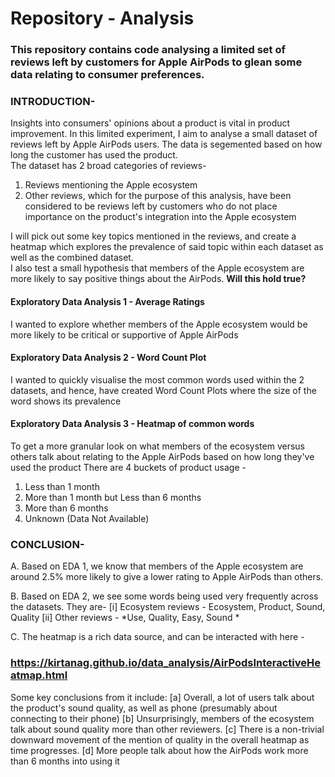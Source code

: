 # Repository - Analysis

### This repository contains code analysing a limited set of reviews left by customers for Apple AirPods to glean some data relating to consumer preferences.

### INTRODUCTION-
Insights into consumers' opinions about a product is vital in product improvement. In this limited experiment, I aim to analyse a small dataset of reviews left by Apple AirPods users. The data is segemented based on how long the customer has used the product. <br> 
The dataset has 2 broad categories of reviews- <br>
1. Reviews mentioning the Apple ecosystem <br>
2. Other reviews, which for the purpose of this analysis, have been considered to be reviews left by customers who do not place importance on the product's integration into the Apple ecosystem <br>


I will pick out some key topics mentioned in the reviews, and create a heatmap which explores the prevalence of said topic within each dataset as well as the combined dataset. <br>
I also test a small hypothesis that members of the Apple ecosystem are more likely to say positive things about the AirPods. **Will this hold true?** <br>

#### Exploratory Data Analysis 1 - Average Ratings

I wanted to explore whether members of the Apple ecosystem would be more likely to be critical or supportive of Apple AirPods

#### Exploratory Data Analysis 2 - Word Count Plot

I wanted to quickly visualise the most common words used within the 2 datasets, and hence, have created Word Count Plots where the size of the word shows its prevalence

#### Exploratory Data Analysis 3 - Heatmap of common words

To get a more granular look on what members of the ecosystem versus others talk about relating to the Apple AirPods based on how long they've used the product
There are 4 buckets of product usage -
1. Less than 1 month
2. More than 1 month but Less than 6 months
3. More than 6 months
4. Unknown (Data Not Available)


### CONCLUSION-

A. Based on EDA 1, we know that members of the Apple ecosystem are around 2.5% more likely to give a lower rating to Apple AirPods than others.

B. Based on EDA 2, we see some words being used very frequently across the datasets. They are- 
[i] Ecosystem reviews - Ecosystem, Product, Sound, Quality 
[ii] Other reviews - *Use, Quality, Easy, Sound *

C. The heatmap is a rich data source, and can be interacted with here - 
### https://kirtanag.github.io/data_analysis/AirPodsInteractiveHeatmap.html

Some key conclusions from it include: 
[a] Overall, a lot of users talk about the product's sound quality, as well as phone (presumably about connecting to their phone) 
[b] Unsurprisingly, members of the ecosystem talk about sound quality more than other reviewers. 
[c] There is a non-trivial downward movement of the mention of quality in the overall heatmap as time progresses. 
[d] More people talk about how the AirPods work more than 6 months into using it
